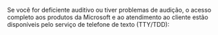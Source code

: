 <Token xmlns:xlink="http://www.w3.org/1999/xlink">Se você for deficiente auditivo ou tiver problemas de audição, o acesso completo aos produtos da Microsoft e ao atendimento ao cliente estão disponíveis pelo serviço de telefone de texto (TTY/TDD):</Token>

<!--HONumber=Jun16_HO4-->


